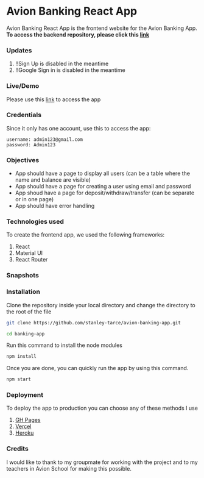 




# Avion Banking React App

Avion Banking React App  is the frontend website for the Avion Banking App.
**To access the backend repository, please click this [link](https://github.com/stanley-tarce/avion-banking-api)**
### Updates

 1. !!Sign Up is disabled in the meantime
 2. !!Google Sign in is disabled in the meantime

 
### Live/Demo
Please use this [link](https://avion-banking-app.vercel.app/signin) to access the app

### Credentials
Since it only has one account, use this to access the app: 

    username: admin123@gmail.com
    password: Admin123

###  Objectives

 - App should have a page to display all users (can be a table where the name and balance are visible)
 - App should have a page for creating a user using email and password
 - App shoud have a page for deposit/withdraw/transfer (can be separate or in one page)
 - App should have error handling


### Technologies used
To create the frontend app, we used the following frameworks:
 1. React
 2. Material UI
 3. React Router

### Snapshots 



### Installation 
Clone the repository inside your local directory and change the directory to the root of the file

```sh
git clone https://github.com/stanley-tarce/avion-banking-app.git
```
```sh
cd banking-app
```
Run this command to install the node modules
```sh
npm install
```
Once you are done, you can quickly run the app by using this command.
```sh
npm start
```
### Deployment 
To deploy the app to production you can choose any of these methods I use

 1. [GH Pages](https://github.com/gitname/react-gh-pages)
 2. [Vercel](https://vercel.com/guides/deploying-react-with-vercel)
 3. [Heroku](https://blog.heroku.com/deploying-react-with-zero-configuration)

### Credits
I would like to thank to my groupmate for working with the project and to my teachers in Avion School for making this possible.
